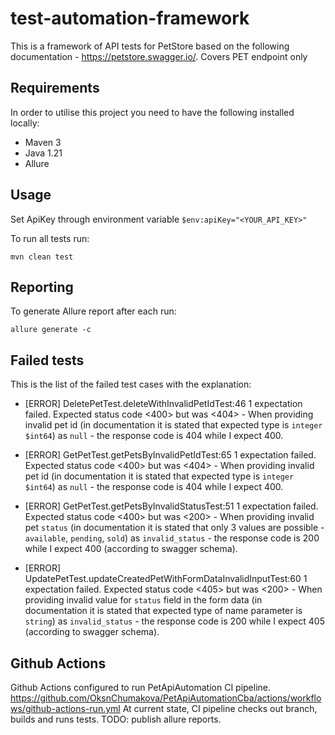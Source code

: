 # test-automation-framework

This is a framework of API tests for PetStore based on the following documentation - https://petstore.swagger.io/.
Covers PET endpoint only


## Requirements

In order to utilise this project you need to have the following installed locally:

* Maven 3
* Java 1.21
* Allure

## Usage

Set ApiKey through environment variable
`$env:apiKey="<YOUR_API_KEY>"`

To run all tests run:

`mvn clean test`

## Reporting

To generate Allure report after each run:

`allure generate -c`

## Failed tests

This is the list of the failed test cases with the explanation:

* [ERROR]   DeletePetTest.deleteWithInvalidPetIdTest:46 1 expectation failed.
Expected status code <400> but was <404> - When providing invalid pet id (in documentation it is stated that expected type is `integer $int64`) as `null` - the response code is 404 while I expect 400.

* [ERROR]   GetPetTest.getPetsByInvalidPetIdTest:65 1 expectation failed.
Expected status code <400> but was <404> - When providing invalid pet id (in documentation it is stated that expected type is `integer $int64`) as `null` - the response code is 404 while I expect 400.

* [ERROR]   GetPetTest.getPetsByInvalidStatusTest:51 1 expectation failed.
Expected status code <400> but was <200> - When providing invalid pet `status` (in documentation it is stated that only 3 values are possible - `available`, `pending`, `sold`) as `invalid_status` - the response code is 200 while I expect 400 (according to swagger schema).

* [ERROR]   UpdatePetTest.updateCreatedPetWithFormDataInvalidInputTest:60 1 expectation failed.
Expected status code <405> but was <200> - When providing invalid value for `status` field in the form data (in documentation it is stated that expected type of name parameter is `string`) as `invalid_status` - the response code is 200 while I expect 405 (according to swagger schema).

## Github Actions

Github Actions configured to run PetApiAutomation CI pipeline. https://github.com/OksnChumakova/PetApiAutomationCba/actions/workflows/github-actions-run.yml
At current state, CI pipeline checks out branch, builds and runs tests. TODO: publish allure reports. 